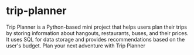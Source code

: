 # trip-planner
Trip Planner is a Python-based mini project that helps users plan their trips by storing information about hangouts, restaurants, buses, and their prices. It uses SQL for data storage and provides recommendations based on the user's budget. Plan your next adventure with Trip Planner
